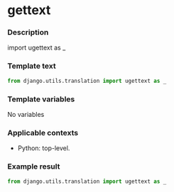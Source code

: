# gettext

### Description
import ugettext as _

### Template text
```python
from django.utils.translation import ugettext as _
```

### Template variables
No variables

### Applicable contexts
- Python: top-level.

### Example result
```python
from django.utils.translation import ugettext as _
```
